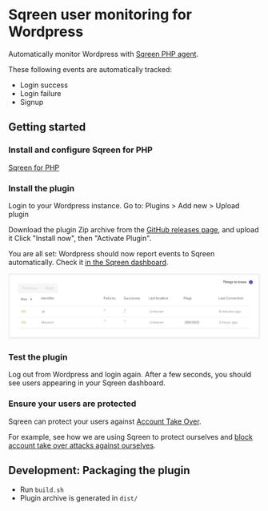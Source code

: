# Sqreen user monitoring for Wordpress

Automatically monitor Wordpress with [Sqreen PHP
agent](https://docs.sqreen.com/php/introduction/).


These following events are automatically tracked:

- Login success
- Login failure
- Signup

## Getting started

### Install and configure Sqreen for PHP

[Sqreen for PHP](https://docs.sqreen.com/php/introduction/)

### Install the plugin

Login to your Wordpress instance. Go to:
Plugins > Add new > Upload plugin

Download the plugin Zip archive from the [GitHub releases
page](https://github.com/sqreen/sqreen-monitoring-wordpress/releases),
and upload it
Click "Install now", then "Activate Plugin".

You are all set: Wordpress should now report events to Sqreen automatically.
Check it [in the Sqreen dashboard](https://my.sqreen.com).

![Sqreen user monitoring](images/sqreen-users.png)

### Test the plugin

Log out from Wordpress and login again. After a few seconds, you should see
users appearing in your Sqreen dashboard.

### Ensure your users are protected

Sqreen can protect your users against [Account Take
Over](https://docs.sqreen.com/protection/introduction/#account-takeover-ato).

For example, see how we are using Sqreen to protect ourselves and [block
account take over attacks against
ourselves](https://blog.sqreen.com/blocked-major-ato-attack-sqreen-deployment/).

## Development: Packaging the plugin

- Run `build.sh`
- Plugin archive is generated in `dist/`
